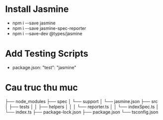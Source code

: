 # Install Jasmine
- npm i --save jasmine
- npm i --save jasmine-spec-reporter
- npm i --save-dev @types/jasmine
# Add Testing Scripts
- package.json: "test": "jasmine"
# Cau truc thu muc
├── node_modules
├── spec
│      └── support
│           └── jasmine.json
├── src
│     ├──  tests
│     │     ├── helpers
│     │     │      └── reporter.ts
│     │     └── indexSpec.ts
│     └── index.ts
├── package-lock.json
├── package.json
└── tsconfig.json
